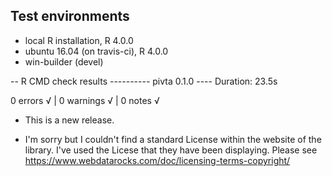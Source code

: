## Test environments
* local R installation, R 4.0.0
* ubuntu 16.04 (on travis-ci), R 4.0.0
* win-builder (devel)

-- R CMD check results ---------- pivta 0.1.0 ----
Duration: 23.5s

0 errors √ | 0 warnings √ | 0 notes √

* This is a new release.

* I'm sorry but I couldn't find a standard License within the website of the library. I've used the Licese that they have been displaying. Please see <https://www.webdatarocks.com/doc/licensing-terms-copyright/>
